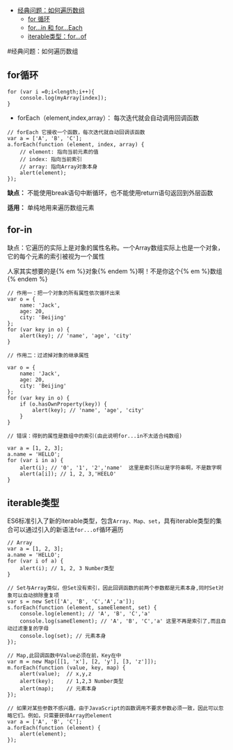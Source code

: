 * [经典问题：如何遍历数组](#经典问题：如何遍历数组)
    * [for 循环](#for循环)
    * [for...in 和 for...Each](#for-in)
    * [iterable类型：for...of](#iterable类型)


#经典问题：如何遍历数组


## for循环

```
for (var i =0;i<length;i++){
    console.log(myArray[index]);
}
```
* forEach（element,index,array）： 每次迭代就会自动调用回调函数

```
// forEach 它接收一个函数，每次迭代就自动回调该函数
var a = ['A', 'B', 'C'];
a.forEach(function (element, index, array) {
    // element: 指向当前元素的值
    // index: 指向当前索引
    // array: 指向Array对象本身
    alert(element);
});
```
**缺点：** 不能使用break语句中断循环，也不能使用return语句返回到外层函数

**适用：** 单纯地用来遍历数组元素

## for-in

缺点：它遍历的实际上是对象的属性名称。一个Array数组实际上也是一个对象，它的每个元素的索引被视为一个属性

人家其实想要的是{% em %}对象{% endem %}啊！不是你这个{% em %}数组{% endem %}

```
// 作用一：把一个对象的所有属性依次循环出来
var o = {
    name: 'Jack',
    age: 20,
    city: 'Beijing'
};
for (var key in o) {
    alert(key); // 'name', 'age', 'city'
}
```
```
// 作用二：过滤掉对象的继承属性

var o = {
    name: 'Jack',
    age: 20,
    city: 'Beijing'
};
for (var key in o) {
    if (o.hasOwnProperty(key)) {
        alert(key); // 'name', 'age', 'city'
    }
}
```
```
// 错误：得到的属性是数组中的索引(由此说明for...in不太适合纯数组)

var a = [1, 2, 3];
a.name = 'HELLO';
for (var i in a) {
    alert(i); // '0', '1', '2','name'  这里是索引所以是字符串啊，不是数字啊
    alert(a[i]); // 1, 2, 3,'HEELO'
}
```
## iterable类型

ES6标准引入了新的iterable类型，包含`Array、Map、set`，具有iterable类型的集合可以通过引入的新语法`for...of`循环遍历

```
// Array
var a = [1, 2, 3];
a.name = 'HELLO';
for (var i of a) {
    alert(i); // 1, 2, 3 Number类型
}

// Set与Array类似，但Set没有索引，因此回调函数的前两个参数都是元素本身,同时Set对象可以自动排除重复项
var s = new Set(['A', 'B', 'C','A','a']);
s.forEach(function (element, sameElement, set) {
    console.log(element); // 'A', 'B', 'C','a'
    console.log(sameElement); // 'A', 'B', 'C','a' 这里不再是索引了,而且自动过滤重复的字母
    console.log(set); // 元素本身
});

// Map,此回调函数中Value必须在前，Key在中
var m = new Map([[1, 'x'], [2, 'y'], [3, 'z']]);
m.forEach(function (value, key, map) {
    alert(value);  // x,y,z
    alert(key);    // 1,2,3 Number类型
    alert(map);    // 元素本身
});

// 如果对某些参数不感兴趣，由于JavaScript的函数调用不要求参数必须一致，因此可以忽略它们。例如，只需要获得Array的element
var a = ['A', 'B', 'C'];
a.forEach(function (element) {
    alert(element);
});

```



















